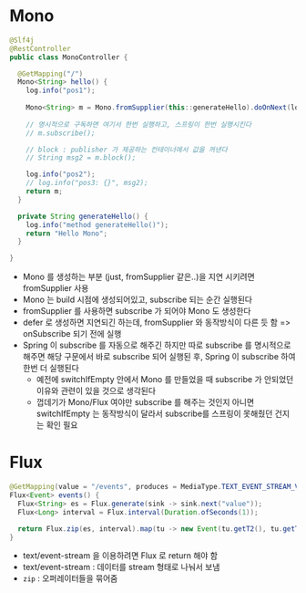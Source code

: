 # Mono
```java
@Slf4j
@RestController
public class MonoController {

  @GetMapping("/")
  Mono<String> hello() {
    log.info("pos1");
    
    Mono<String> m = Mono.fromSupplier(this::generateHello).doOnNext(log::info).log();
    
    // 명시적으로 구독하면 여기서 한번 실행하고, 스프링이 한번 실행시킨다
    // m.subscribe();

    // block : publisher 가 제공하는 컨테이너에서 값을 꺼낸다
    // String msg2 = m.block();

    log.info("pos2");
    // log.info("pos3: {}", msg2);
    return m;
  }

  private String generateHello() {
    log.info("method generateHello()");
    return "Hello Mono";
  }

}
```

- Mono 를 생성하는 부분 (just, fromSupplier 같은..)을 지연 시키려면 fromSupplier 사용
- Mono 는 build 시점에 생성되어있고, subscribe 되는 순간 실행된다
- fromSupplier 를 사용하면 subscribe 가 되어야 Mono 도 생성한다
- defer 로 생성하면 지연되긴 하는데, fromSupplier 와 동작방식이 다른 듯 함 => onSubscribe 되기 전에 실행
- Spring 이 subscribe 를 자동으로 해주긴 하지만 따로 subscribe 를 명시적으로 해주면 해당 구문에서 바로 subscribe 되어 실행된 후, Spring 이 subscribe 하여 한번 더 실행된다
  - 예전에 switchIfEmpty 안에서 Mono 를 만들었을 때 subscribe 가 안되었던 이유와 관련이 있을 것으로 생각된다
  - 껍데기가 Mono/Flux 여야만 subscribe 를 해주는 것인지 아니면 switchIfEmpty 는 동작방식이 달라서 subscribe를 스프링이 못해줬던 건지는 확인 필요

# Flux
```java
@GetMapping(value = "/events", produces = MediaType.TEXT_EVENT_STREAM_VALUE)
Flux<Event> events() {
  Flux<String> es = Flux.generate(sink -> sink.next("value"));
  Flux<Long> interval = Flux.interval(Duration.ofSeconds(1));

  return Flux.zip(es, interval).map(tu -> new Event(tu.getT2(), tu.getT1())).take(10);
}
```

- text/event-stream 을 이용하려면 Flux 로 return 해야 함
- text/event-stream : 데이터를 stream 형태로 나눠서 보냄
- `zip` : 오퍼레이터들을 묶어줌
  
